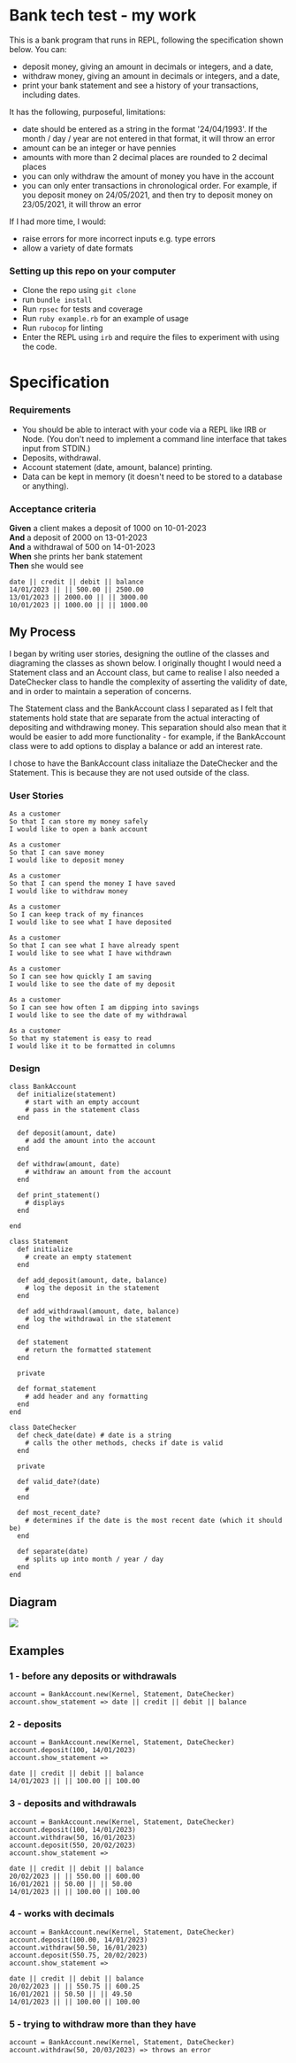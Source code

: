 # Bank tech test - my work

This is a bank program that runs in REPL, following the specification shown below. 
You can:
 * deposit money, giving an amount in decimals or integers, and a date,
 * withdraw money, giving an amount in decimals or integers, and a date,
 * print your bank statement and see a history of your transactions, including dates.

 It has the following, purposeful, limitations:
 * date should be entered as a string in the format '24/04/1993'. If the month / day / year are not entered in that format, it will throw an error
 * amount can be an integer or have pennies
 * amounts with more than 2 decimal places are rounded to 2 decimal places
 * you can only withdraw the amount of money you have in the account
 * you can only enter transactions in chronological order. For example, if you deposit money on 24/05/2021, and then try to deposit money on 23/05/2021, it will throw an error

 If I had more time, I would:
 * raise errors for more incorrect inputs e.g. type errors
 * allow a variety of date formats


### Setting up this repo on your computer

* Clone the repo using `git clone`
* run `bundle install`
* Run `rpsec` for tests and coverage
* Run `ruby example.rb` for an example of usage
* Run `rubocop` for linting
* Enter the REPL using `irb` and require the files to experiment with using the code.

# Specification

### Requirements

* You should be able to interact with your code via a REPL like IRB or Node.  (You don't need to implement a command line interface that takes input from STDIN.)
* Deposits, withdrawal.
* Account statement (date, amount, balance) printing.
* Data can be kept in memory (it doesn't need to be stored to a database or anything).

### Acceptance criteria

**Given** a client makes a deposit of 1000 on 10-01-2023  
**And** a deposit of 2000 on 13-01-2023  
**And** a withdrawal of 500 on 14-01-2023  
**When** she prints her bank statement  
**Then** she would see

```
date || credit || debit || balance
14/01/2023 || || 500.00 || 2500.00
13/01/2023 || 2000.00 || || 3000.00
10/01/2023 || 1000.00 || || 1000.00
```

## My Process

I began by writing user stories, designing the outline of the classes and diagraming the classes as shown below. I originally thought I would need a Statement class and an Account class, but came to realise I also needed a DateChecker class to handle the complexity of asserting the validity of date, and in order to maintain a seperation of concerns.

The Statement class and the BankAccount class I separated as I felt that statements hold state that are separate from the actual interacting of depositing and withdrawing money. This separation should also mean that it would be easier to add more functionality - for example, if the BankAccount class were to add options to display a balance or add an interest rate.

I chose to have the BankAccount class initaliaze the DateChecker and the Statement. This is because they are not used outside of the class.

### User Stories

```
As a customer
So that I can store my money safely
I would like to open a bank account

As a customer
So that I can save money
I would like to deposit money

As a customer
So that I can spend the money I have saved
I would like to withdraw money

As a customer
So I can keep track of my finances
I would like to see what I have deposited 

As a customer
So that I can see what I have already spent
I would like to see what I have withdrawn

As a customer 
So I can see how quickly I am saving
I would like to see the date of my deposit

As a customer
So I can see how often I am dipping into savings
I would like to see the date of my withdrawal

As a customer
So that my statement is easy to read
I would like it to be formatted in columns
```

### Design

```
class BankAccount
  def initialize(statement) 
    # start with an empty account
    # pass in the statement class
  end

  def deposit(amount, date)
    # add the amount into the account
  end

  def withdraw(amount, date)
    # withdraw an amount from the account 
  end

  def print_statement()
    # displays 
  end

end 

class Statement
  def initialize
    # create an empty statement
  end

  def add_deposit(amount, date, balance)
    # log the deposit in the statement
  end

  def add_withdrawal(amount, date, balance)
    # log the withdrawal in the statement
  end

  def statement
    # return the formatted statement
  end

  private 

  def format_statement
    # add header and any formatting
  end
end

class DateChecker
  def check_date(date) # date is a string
    # calls the other methods, checks if date is valid
  end

  private 

  def valid_date?(date)
    # 
  end

  def most_recent_date?
    # determines if the date is the most recent date (which it should be)
  end

  def separate(date)
    # splits up into month / year / day
  end
end

```
## Diagram

![](images/BankAccountDesign.png?raw=true)

## Examples

### 1 - before any deposits or withdrawals
```
account = BankAccount.new(Kernel, Statement, DateChecker)
account.show_statement => date || credit || debit || balance
```
### 2 - deposits
```
account = BankAccount.new(Kernel, Statement, DateChecker)
account.deposit(100, 14/01/2023)
account.show_statement => 
```
```
date || credit || debit || balance
14/01/2023 || || 100.00 || 100.00
```

### 3 - deposits and withdrawals
```
account = BankAccount.new(Kernel, Statement, DateChecker)
account.deposit(100, 14/01/2023)
account.withdraw(50, 16/01/2023)
account.deposit(550, 20/02/2023)
account.show_statement => 
```
```
date || credit || debit || balance
20/02/2023 || || 550.00 || 600.00
16/01/2021 || 50.00 || || 50.00
14/01/2023 || || 100.00 || 100.00
```

### 4 - works with decimals
```
account = BankAccount.new(Kernel, Statement, DateChecker)
account.deposit(100.00, 14/01/2023)
account.withdraw(50.50, 16/01/2023)
account.deposit(550.75, 20/02/2023)
account.show_statement => 
```
```
date || credit || debit || balance
20/02/2023 || || 550.75 || 600.25
16/01/2021 || 50.50 || || 49.50
14/01/2023 || || 100.00 || 100.00
```

### 5 - trying to withdraw more than they have
```
account = BankAccount.new(Kernel, Statement, DateChecker)
account.withdraw(50, 20/03/2023) => throws an error
```
